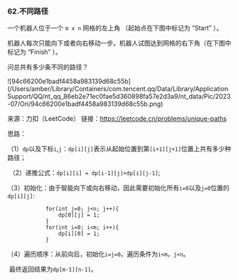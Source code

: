 ### 62.不同路径

一个机器人位于一个 `m x n` 网格的左上角 （起始点在下图中标记为 “Start” ）。

机器人每次只能向下或者向右移动一步。机器人试图达到网格的右下角（在下图中标记为 “Finish” ）。

问总共有多少条不同的路径？

![94c66200e1badf4458a983139d68c55b](/Users/amber/Library/Containers/com.tencent.qq/Data/Library/Application Support/QQ/nt_qq_86eb2e71ec0fae5d360898fa57e2d3a9/nt_data/Pic/2023-07/Ori/94c66200e1badf4458a983139d68c55b.png)

来源：力扣（LeetCode）
链接：https://leetcode.cn/problems/unique-paths



思路：

​		（1）`dp`以及下标`i`,`j`：`dp[i][j]`表示从起始位置到第`[i+1][j+1]`位置上共有多少种路径；

​		（2）递推公式：`dp[i][i] = dp[i-1][j]+dp[i][j-1]`;

​		（3）初始化：由于智能向下或向右移动，因此需要初始化所有`i=0`以及`j=0`位置的`dp[i][j]`:

				for(int j=0; j<n; j++){
					dp[0][j] = 1;
				}
				for(int i=0; i<m; i++){
					dp[i][0] = 1;
				}

​		（4）遍历顺序：从前向后，初始化`i=j=0`，遍历条件为`i<m`，`j<n`。

​		最终返回结果为`dp[m-1][n-1]`。